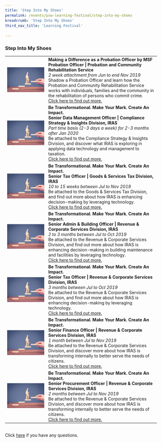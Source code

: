 ```yaml
---
title: 'Step Into My Shoes'
permalink: /events/psw-learning-festival/step-into-my-shoes
breadcrumb: 'Step Into My Shoes'
third_nav_title: 'Learning Festival'

---
```

### Step Into My Shoes

<table>
  <tr>
    <td>
     <a href="/events/learning-journeys/event-details/MaDaaPO"> <img src="/images/Stepup.jpg" /></a>
    </td>
    <td>
      <b>Making a Difference as a Probation Officer by MSF</b>
      <b><br>Probation Officer  | Probation and Community Rehabilitation Service</b>
      <i><br>2 week attachment from Jun to end Nov 2019</i>
      <br>Shadow a Probation Officer and learn how the Probation and Community Rehabilitation Service works with individuals, families and the community in the rehabilitation of persons who commit crime.
       <br><a href="/events/learning-journeys/event-details/MaDaaPO">Click here to find out more.</a>
    </td>
  </tr>
 <tr>
    <td>
     <a href="/events/learning-journeys/event-details/IRAS1"> <img src="/images/Stepup.jpg" /></a>
    </td>
    <td>
      <b>Be Transformational. Make Your Mark. Create An Impact.</b>
      <b><br>Senior Data Management Officer | Compliance Strategy & Insights Division, IRAS</b>
      <i><br>Part time basis (2-3 days a week) for 2-3 months after Jan 2020</i>
      <br>Be attached to the Compliance Strategy & Insights Division, and discover what IRAS is exploring in applying data technology and management to taxation.
      <br><a href="/events/learning-journeys/event-details/IRAS1">Click here to find out more.</a>
    </td>
  </tr>
   <tr>
    <td>
     <a href="/events/learning-journeys/event-details/IRAS2"> <img src="/images/Stepup.jpg" /></a>
    </td>
    <td>
      <b>Be Transformational. Make Your Mark. Create An Impact.</b>
      <b><br>Senior Tax Officer | Goods & Services Tax Division, IRAS</b>
      <i><br>10 to 15 weeks between Jul to Nov 2019</i>
      <br>Be attached to the Goods & Services Tax Division, and find out more about how IRAS is enhancing decision-making by leveraging technology.
      <br><a href="/events/learning-journeys/event-details/IRAS2">Click here to find out more.</a>
    </td>
  </tr>
  <tr>
    <td>
     <a href="/events/learning-journeys/event-details/IRAS3"> <img src="/images/Stepup.jpg" /></a>
    </td>
    <td>
      <b>Be Transformational. Make Your Mark. Create An Impact.</b>
      <b><br>Senior Admin & Building Officer | Revenue & Corporate Services Division, IRAS</b>
      <i><br>2 to 3 months between Jul to Oct 2019</i>
      <br>Be attached to the Revenue & Corporate Services Division, and find out more about how IRAS is enhancing decision-making in building maintenance and facilities by leveraging technology.
      <br><a href="/events/learning-journeys/event-details/IRAS3">Click here to find out more.</a>
    </td>
  </tr>
    <tr>
    <td>
     <a href="/events/learning-journeys/event-details/IRAS4"> <img src="/images/Stepup.jpg" /></a>
    </td>
    <td>
      <b>Be Transformational. Make Your Mark. Create An Impact.</b>
      <b><br>Senior Tax Officer | Revenue & Corporate Services Division, IRAS</b>
      <i><br>3 months between Jul to Oct 2019</i>
      <br>Be attached to the Revenue & Corporate Services Division, and find out more about how IRAS is enhancing decision-making by leveraging technology.
      <br><a href="/events/learning-journeys/event-details/IRAS4">Click here to find out more.</a>
    </td>
  </tr>
  <tr>
    <td>
     <a href="/events/learning-journeys/event-details/IRAS5"> <img src="/images/Stepup.jpg" /></a>
    </td>
    <td>
      <b>Be Transformational. Make Your Mark. Create An Impact.</b>
      <b><br>Senior Finance Officer | Revenue & Corporate Services Division, IRAS</b>
      <i><br>1 month between Jul to Nov 2019</i>
      <br>Be attached to the Revenue & Corporate Services Division, and discover more about how IRAS is transforming internally to better serve the needs of citizens.
      <br><a href="/events/learning-journeys/event-details/IRAS5">Click here to find out more.</a>
    </td>
  </tr>
  <tr>
    <td>
     <a href="/events/learning-journeys/event-details/IRAS6"> <img src="/images/Stepup.jpg" /></a>
    </td>
    <td>
      <b>Be Transformational. Make Your Mark. Create An Impact.</b>
      <b><br>Senior Procurement Officer | Revenue & Corporate Services Division, IRAS</b>
      <i><br>2 months between Jul to Nov 2019</i>
      <br>Be attached to the Revenue & Corporate Services Division, and discover more about how IRAS is transforming internally to better serve the needs of citizens.
      <br><a href="/events/learning-journeys/event-details/IRAS6">Click here to find out more.</a>
    </td>
  </tr>
</table>

<br> Click [here](/events/learning-festival/faq-step-into-my-shoes) if you have any questions. 